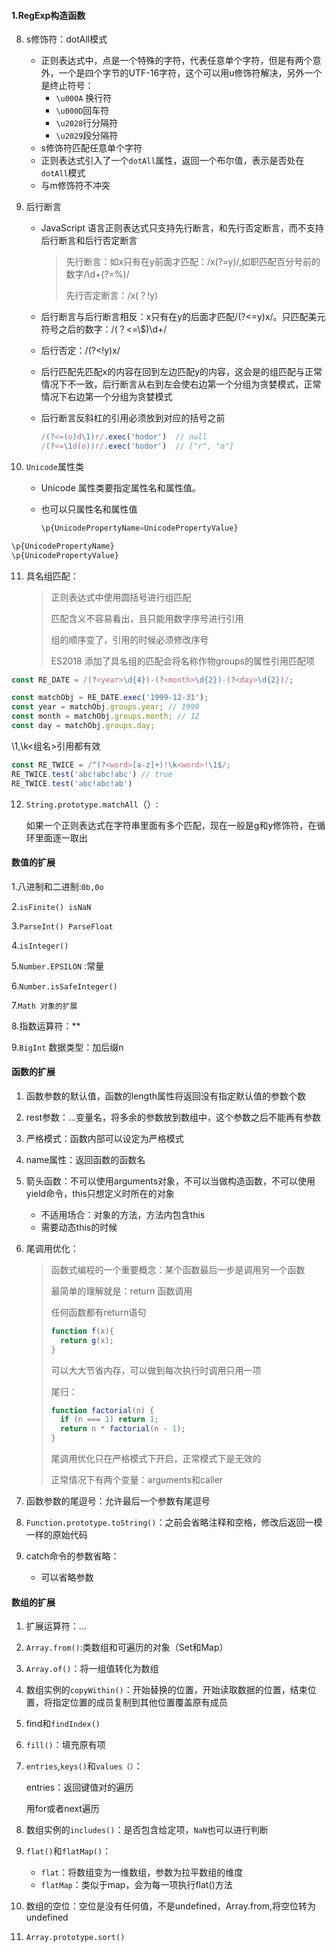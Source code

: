 #### 1.RegExp构造函数

8. s修饰符：dotAll模式

   - 正则表达式中，点是一个特殊的字符，代表任意单个字符，但是有两个意外，一个是四个字节的UTF-16字符，这个可以用u修饰符解决，另外一个是终止符号：
     - `\u000A` 换行符
     - `\u000D`回车符
     - `\u2028`行分隔符
     - `\u2029`段分隔符
   - s修饰符匹配任意单个字符
   - 正则表达式引入了一个`dotAll`属性，返回一个布尔值，表示是否处在`dotAll`模式
   - 与m修饰符不冲突

9. 后行断言

   - JavaScript 语言正则表达式只支持先行断言，和先行否定断言，而不支持后行断言和后行否定断言

     > 先行断言：如x只有在y前面才匹配：/x(?=y)/,如职匹配百分号前的数字/\d+(?=%)/
     >
     > 先行否定断言：/x(？!y)

   - 后行断言与后行断言相反：x只有在y的后面才匹配/(?<=y)x/。只匹配美元符号之后的数字：/(？<=\\$)\d+/

   - 后行否定：/(?<!y)x/

   - 后行匹配先匹配x的内容在回到左边匹配y的内容，这会是的组匹配与正常情况下不一致，后行断言从右到左会使右边第一个分组为贪婪模式，正常情况下右边第一个分组为贪婪模式

   - 后行断言反斜杠的引用必须放到对应的括号之前

     ```javascript
     /(?<=(o)d\1)r/.exec('hodor')  // null
     /(?<=\1d(o))r/.exec('hodor')  // ["r", "o"]
     ```

10. `Unicode`属性类

    - Unicode 属性类要指定属性名和属性值。

    - 也可以只属性名和属性值

      ```javascript
      \p{UnicodePropertyName=UnicodePropertyValue}
      ```

```javascript
\p{UnicodePropertyName}
\p{UnicodePropertyValue}
```

11. 具名组匹配：

    > 正则表达式中使用圆括号进行组匹配
    >
    > 匹配含义不容易看出，且只能用数字序号进行引用
    >
    > 组的顺序变了，引用的时候必须修改序号
    >
    > ES2018 添加了具名组的匹配会将名称作物groups的属性引用匹配项

```javascript
const RE_DATE = /(?<year>\d{4})-(?<month>\d{2})-(?<day>\d{2})/;

const matchObj = RE_DATE.exec('1999-12-31');
const year = matchObj.groups.year; // 1999
const month = matchObj.groups.month; // 12
const day = matchObj.groups.day;
```

\1,\k<组名>引用都有效

```javascript
const RE_TWICE = /^(?<word>[a-z]+)!\k<word>!\1$/;
RE_TWICE.test('abc!abc!abc') // true
RE_TWICE.test('abc!abc!ab') 
```

12. `String.prototype.matchAll`（）:

    如果一个正则表达式在字符串里面有多个匹配，现在一般是g和y修饰符，在循环里面逐一取出

#### 数值的扩展

1.八进制和二进制:`0b,0o`

2.`isFinite() isNaN`

3.`ParseInt() ParseFloat`

4.`isInteger()`

5.`Number.EPSILON` :常量

6.`Number.isSafeInteger()` 

7.`Math 对象的扩展`

8.指数运算符：**

9.`BigInt` 数据类型：加后缀n 

#### 函数的扩展

1. 函数参数的默认值，函数的length属性将返回没有指定默认值的参数个数

2. rest参数：...变量名，将多余的参数放到数组中，这个参数之后不能再有参数

3. 严格模式：函数内部可以设定为严格模式

4. name属性：返回函数的函数名

5. 箭头函数：不可以使用arguments对象，不可以当做构造函数，不可以使用yield命令，this只想定义时所在的对象

   - 不适用场合：对象的方法，方法内包含this
   - 需要动态this的时候

6. 尾调用优化：

   

   > 函数式编程的一个重要概念：某个函数最后一步是调用另一个函数
   >
   > 最简单的理解就是：return 函数调用
   >
   > 任何函数都有return语句
   >
   > ```javascript
   > function f(x){
   >   return g(x);
   > }
   > ```
   >
   > 可以大大节省内存，可以做到每次执行时调用只用一项
   >
   > 尾归：
   >
   > ```javascript
   > function factorial(n) {
   >   if (n === 1) return 1;
   >   return n * factorial(n - 1);
   > }
   > ```
   >
   > 尾调用优化只在严格模式下开启，正常模式下是无效的
   >
   > 正常情况下有两个变量：arguments和caller

7. 函数参数的尾逗号：允许最后一个参数有尾逗号

8. `Function.prototype.toString()`：之前会省略注释和空格，修改后返回一模一样的原始代码

9. catch命令的参数省略：

   - 可以省略参数

#### 数组的扩展

1. 扩展运算符：...

2. `Array.from()`:类数组和可遍历的对象（Set和Map）

3.  `Array.of()`：将一组值转化为数组

4. 数组实例的`copyWithin()`：开始替换的位置，开始读取数据的位置，结束位置，将指定位置的成员复制到其他位置覆盖原有成员

5. find和`findIndex()`

6. `fill()`：填充原有项

7. `entries`,`keys()`和`values（）`：

    entries：返回键值对的遍历

   用for或者next遍历

8. 数组实例的`includes()`：是否包含给定项，`NaN`也可以进行判断

9. `flat()`和`flatMap()`：

   - `flat`：将数组变为一维数组，参数为拉平数组的维度
   - `flatMap`：类似于map，会为每一项执行flat()方法

10. 数组的空位：空位是没有任何值，不是undefined，Array.from,将空位转为undefined

11. `Array.prototype.sort()`

  